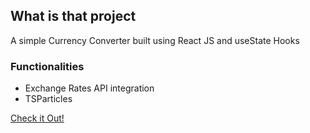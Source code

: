 ## What is that project
A simple Currency Converter built using React JS and useState Hooks

### Functionalities
* Exchange Rates API integration
* TSParticles 

[Check it Out!](https://gwladys-g.github.io/my-currencyconverter/)
